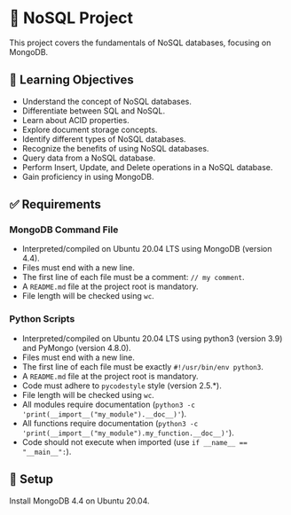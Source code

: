 # 📂 NoSQL Project

This project covers the fundamentals of NoSQL databases, focusing on MongoDB.

## 🎯 Learning Objectives

- Understand the concept of NoSQL databases.
- Differentiate between SQL and NoSQL.
- Learn about ACID properties.
- Explore document storage concepts.
- Identify different types of NoSQL databases.
- Recognize the benefits of using NoSQL databases.
- Query data from a NoSQL database.
- Perform Insert, Update, and Delete operations in a NoSQL database.
- Gain proficiency in using MongoDB.

## ✅ Requirements

### MongoDB Command File
- Interpreted/compiled on Ubuntu 20.04 LTS using MongoDB (version 4.4).
- Files must end with a new line.
- The first line of each file must be a comment: `// my comment`.
- A `README.md` file at the project root is mandatory.
- File length will be checked using `wc`.

### Python Scripts
- Interpreted/compiled on Ubuntu 20.04 LTS using python3 (version 3.9) and PyMongo (version 4.8.0).
- Files must end with a new line.
- The first line of each file must be exactly `#!/usr/bin/env python3`.
- A `README.md` file at the project root is mandatory.
- Code must adhere to `pycodestyle` style (version 2.5.*).
- File length will be checked using `wc`.
- All modules require documentation (`python3 -c 'print(__import__("my_module").__doc__)'`).
- All functions require documentation (`python3 -c 'print(__import__("my_module").my_function.__doc__)'`).
- Code should not execute when imported (use `if __name__ == "__main__":`).

## 🔧 Setup

Install MongoDB 4.4 on Ubuntu 20.04. 